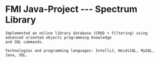 # FMI Java-Project --- Spectrum Library

	Implemented an online library database (CRUD + filtering) using advenced oriented objects programming knowledge
	and SQL commands.
	
	Technologies and programming languages: IntelliJ, HeidiSQL, MySQL, Java, SQL.
